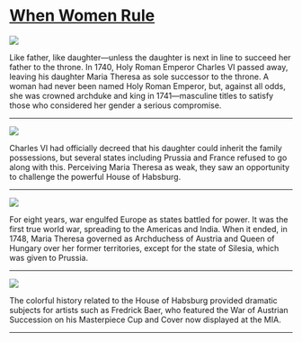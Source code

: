 # [When Women Rule](http://artstories.artsmia.org/#/stories/2230)

![](http://cdn.dx.artsmia.org/thumbs/tn_2014_TDX_MIAArtStories_329.jpg)

Like father, like daughter—unless the daughter is next in line to succeed her father to the throne. In 1740, Holy Roman Emperor Charles VI passed away, leaving his daughter Maria Theresa as sole successor to the throne. A woman had never been named Holy Roman Emperor, but, against all odds, she was crowned archduke and king in 1741—masculine titles to satisfy those who considered her gender a serious compromise.   

---

![](http://cdn.dx.artsmia.org/thumbs/tn_2014_TDX_MIAArtStories_334.jpg)

Charles VI had officially decreed that his daughter could inherit the family possessions, but several states including Prussia and France refused to go along with this. Perceiving Maria Theresa as weak, they saw an opportunity to challenge the powerful House of Habsburg.

---

![](http://cdn.dx.artsmia.org/thumbs/tn_2014_TDX_MIAArtStories_330.jpg)

For eight years, war engulfed Europe as states battled for power. It was the first true world war, spreading to the Americas and India. When it ended, in 1748, Maria Theresa governed as Archduchess of Austria and Queen of Hungary over her former territories, except for the state of Silesia, which was given to Prussia.

---

![](http://cdn.dx.artsmia.org/thumbs/tn_mia_1024504.jpg)

The colorful history related to the House of Habsburg provided dramatic subjects for artists such as Fredrick Baer, who featured the War of Austrian Succession on his Masterpiece Cup and Cover now displayed at the MIA.

---
